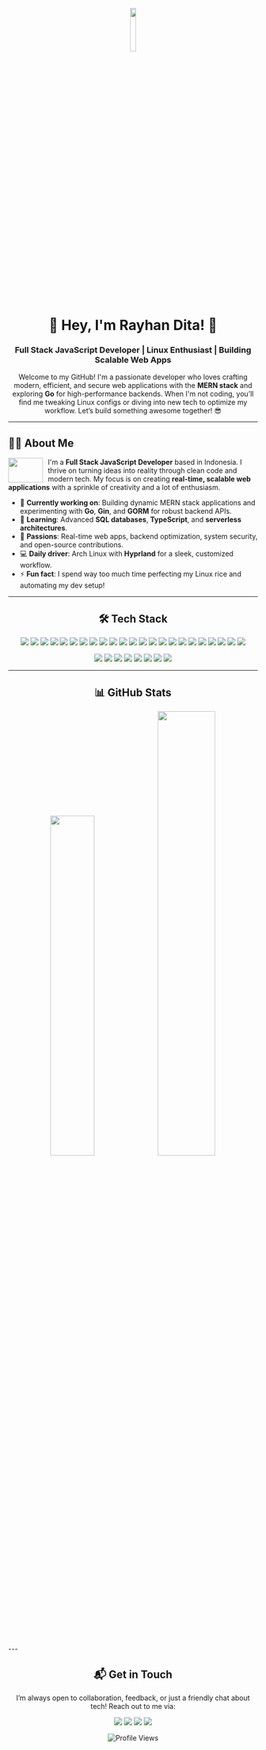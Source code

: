 <p align="center">
  <img src="https://media.tenor.com/NeJfHqkmdMIAAAAj/tux-linux-penguin.gif" width="15%" height="15%">
</p>

<h1 align="center">🚀 Hey, I'm Rayhan Dita! 🚀</h1>
<h3 align="center">Full Stack JavaScript Developer | Linux Enthusiast | Building Scalable Web Apps</h3>

<p align="center">
  Welcome to my GitHub! I'm a passionate developer who loves crafting modern, efficient, and secure web applications with the <b>MERN stack</b> and exploring <b>Go</b> for high-performance backends. When I'm not coding, you’ll find me tweaking Linux configs or diving into new tech to optimize my workflow. Let’s build something awesome together! 😎
</p>

---

<h2 align="left">👨‍💻 About Me</h2>
<p align="left">
  <img height="50" width="70" src="https://media.tenor.com/FEIo6vWVIOMAAAAi/hi.gif" align="left" style="margin-right: 10px;"/>
  I'm a <b>Full Stack JavaScript Developer</b> based in Indonesia. I thrive on turning ideas into reality through clean code and modern tech. My focus is on creating <b>real-time, scalable web applications</b> with a sprinkle of creativity and a lot of enthusiasm.
</p>

- 🔭 <b>Currently working on</b>: Building dynamic MERN stack applications and experimenting with <b>Go</b>, <b>Gin</b>, and <b>GORM</b> for robust backend APIs.  
- 🌱 <b>Learning</b>: Advanced <b>SQL databases</b>, <b>TypeScript</b>, and <b>serverless architectures</b>.  
- 🎯 <b>Passions</b>: Real-time web apps, backend optimization, system security, and open-source contributions.  
- 💻 <b>Daily driver</b>: Arch Linux with <b>Hyprland</b> for a sleek, customized workflow.  
- ⚡ <b>Fun fact</b>: I spend way too much time perfecting my Linux rice and automating my dev setup!  

---

<h2 align="center">🛠️ Tech Stack</h2>
<p align="center">
  <img src="https://img.shields.io/badge/JavaScript-%23F7DF1E.svg?style=flat-square&logo=javascript&logoColor=black">
  <img src="https://img.shields.io/badge/TypeScript-%233178C6.svg?style=flat-square&logo=typescript&logoColor=white">
  <img src="https://img.shields.io/badge/Go-%2300ADD8.svg?style=flat-square&logo=go&logoColor=white">
  <img src="https://img.shields.io/badge/Gin-%2300ADD8.svg?style=flat-square&logo=go&logoColor=white">
  <img src="https://img.shields.io/badge/GORM-%2300ADD8.svg?style=flat-square&logo=go&logoColor=white">
  <img src="https://img.shields.io/badge/React-%2361DAFB.svg?style=flat-square&logo=react&logoColor=black">
  <img src="https://img.shields.io/badge/Node.js-%23339933.svg?style=flat-square&logo=node.js&logoColor=white">
  <img src="https://img.shields.io/badge/Express.js-%23000000.svg?style=flat-square&logo=express&logoColor=white">
  <img src="https://img.shields.io/badge/MongoDB-%2347A248.svg?style=flat-square&logo=mongodb&logoColor=white">
  <img src="https://img.shields.io/badge/Prisma-%232D3748.svg?style=flat-square&logo=prisma&logoColor=white">
  <img src="https://img.shields.io/badge/PostgreSQL-%23316192.svg?style=flat-square&logo=postgresql&logoColor=white">
  <img src="https://img.shields.io/badge/MySQL-%234479A1.svg?style=flat-square&logo=mysql&logoColor=white">
  <img src="https://img.shields.io/badge/Tailwind_CSS-%2338B2AC.svg?style=flat-square&logo=tailwind-css&logoColor=white">
  <img src="https://img.shields.io/badge/Vite-%23646CFF.svg?style=flat-square&logo=vite&logoColor=white">
  <img src="https://img.shields.io/badge/Socket.io-%23010101.svg?style=flat-square&logo=socket.io&logoColor=white">
  <img src="https://img.shields.io/badge/Firebase-%23FFCA28.svg?style=flat-square&logo=firebase&logoColor=black">
  <img src="https://img.shields.io/badge/Vercel-%23000000.svg?style=flat-square&logo=vercel&logoColor=white">
  <img src="https://img.shields.io/badge/Bun-%23000000.svg?style=flat-square&logo=bun&logoColor=white">
  <img src="https://img.shields.io/badge/NPM-%23CB3837.svg?style=flat-square&logo=npm&logoColor=white">
  <img src="https://img.shields.io/badge/Postman-%23FF6C37.svg?style=flat-square&logo=postman&logoColor=white">
  <img src="https://img.shields.io/badge/Figma-%23F24E1E.svg?style=flat-square&logo=figma&logoColor=white">
  <img src="https://img.shields.io/badge/Prettier-%23F7B93E.svg?style=flat-square&logo=prettier&logoColor=black">
  <img src="https://img.shields.io/badge/Trello-%23026AA7.svg?style=flat-square&logo=trello&logoColor=white">
</p>
<p align="center">
  <img src="https://img.shields.io/badge/Arch_Linux-%231793D1.svg?style=flat-square&logo=arch-linux&logoColor=white">
  <img src="https://img.shields.io/badge/Linux_Mint-%2387CF3E.svg?style=flat-square&logo=linux-mint&logoColor=white">
  <img src="https://img.shields.io/badge/Ubuntu-%23E95420.svg?style=flat-square&logo=ubuntu&logoColor=white">
  <img src="https://img.shields.io/badge/Bash-%23121011.svg?style=flat-square&logo=gnu-bash&logoColor=white">
  <img src="https://img.shields.io/badge/Zsh-%23121011.svg?style=flat-square&logo=gnu-bash&logoColor=white">
  <img src="https://img.shields.io/badge/Lua-%232C2D72.svg?style=flat-square&logo=lua&logoColor=white">
  <img src="https://img.shields.io/badge/YAML-%23CC2927.svg?style=flat-square&logo=yaml&logoColor=white">
  <img src="https://img.shields.io/badge/Elysia.js-%2349B6E4.svg?style=flat-square">
</p>

---

<h2 align="center">📊 GitHub Stats</h2>
<p align="center">
  <img width="42%" src="https://github-readme-stats.vercel.app/api/top-langs/?username=RayhanDitaAdam&theme=dark&hide_border=false&include_all_commits=false&count_private=false&layout=compact">
  <img width="48%" src="https://github-readme-stats.vercel.app/api?username=RayhanDitaAdam&show_icons=true&theme=radical">
</p>
---

<h2 align="center">📬 Get in Touch</h2>
<p align="center">
  I’m always open to collaboration, feedback, or just a friendly chat about tech! Reach out to me via:
</p>
<p align="center">
  <a href="https://linkedin.com/in/rayhandita"><img src="https://img.shields.io/badge/LinkedIn-%230077B5.svg?style=flat-square&logo=linkedin&logoColor=white"></a>
  <a href="mailto:rayhandita@example.com"><img src="https://img.shields.io/badge/Email-%23D14836.svg?style=flat-square&logo=gmail&logoColor=white"></a>
  <a href="https://x.com/rayhandita"><img src="https://img.shields.io/badge/X-%23000000.svg?style=flat-square&logo=x&logoColor=white"></a>
  <a href="https://rayhandita.dev"><img src="https://img.shields.io/badge/Portfolio-%23000000.svg?style=flat-square&logo=internet-explorer&logoColor=white"></a>
</p>

<p align="center">
  <img src="https://komarev.com/ghpvc/?username=RayhanDitaAdam&style=flat-square&color=brightgreen" alt="Profile Views">
</p>
